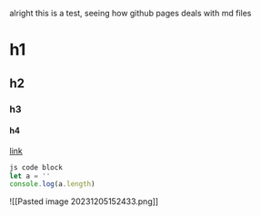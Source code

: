 alright this is a test, seeing how github pages deals with md files
# h1
## h2
### h3
#### h4
[link](https://google.com)
```javascript
js code block 
let a = ''
console.log(a.length)
```
![[Pasted image 20231205152433.png]]
